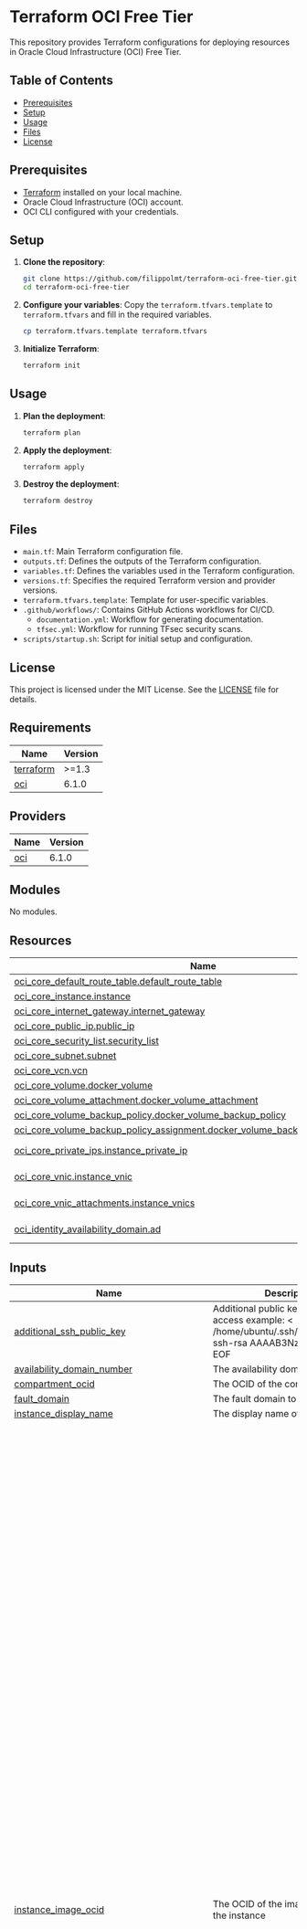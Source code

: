 # Terraform OCI Free Tier

This repository provides Terraform configurations for deploying resources in Oracle Cloud Infrastructure (OCI) Free Tier.

## Table of Contents

- [Prerequisites](#prerequisites)
- [Setup](#setup)
- [Usage](#usage)
- [Files](#files)
- [License](#license)

## Prerequisites

- [Terraform](https://www.terraform.io/downloads.html) installed on your local machine.
- Oracle Cloud Infrastructure (OCI) account.
- OCI CLI configured with your credentials.

## Setup

1. **Clone the repository**:
    ```bash
    git clone https://github.com/filippolmt/terraform-oci-free-tier.git
    cd terraform-oci-free-tier
    ```

2. **Configure your variables**:
    Copy the `terraform.tfvars.template` to `terraform.tfvars` and fill in the required variables.
    ```bash
    cp terraform.tfvars.template terraform.tfvars
    ```

3. **Initialize Terraform**:
    ```bash
    terraform init
    ```

## Usage

1. **Plan the deployment**:
    ```bash
    terraform plan
    ```

2. **Apply the deployment**:
    ```bash
    terraform apply
    ```

3. **Destroy the deployment**:
    ```bash
    terraform destroy
    ```

## Files

- `main.tf`: Main Terraform configuration file.
- `outputs.tf`: Defines the outputs of the Terraform configuration.
- `variables.tf`: Defines the variables used in the Terraform configuration.
- `versions.tf`: Specifies the required Terraform version and provider versions.
- `terraform.tfvars.template`: Template for user-specific variables.
- `.github/workflows/`: Contains GitHub Actions workflows for CI/CD.
    - `documentation.yml`: Workflow for generating documentation.
    - `tfsec.yml`: Workflow for running TFsec security scans.
- `scripts/startup.sh`: Script for initial setup and configuration.

## License

This project is licensed under the MIT License. See the [LICENSE](./LICENSE) file for details.

<!-- BEGIN_TF_DOCS -->
## Requirements

| Name | Version |
|------|---------|
| <a name="requirement_terraform"></a> [terraform](#requirement\_terraform) | >=1.3 |
| <a name="requirement_oci"></a> [oci](#requirement\_oci) | 6.1.0 |

## Providers

| Name | Version |
|------|---------|
| <a name="provider_oci"></a> [oci](#provider\_oci) | 6.1.0 |

## Modules

No modules.

## Resources

| Name | Type |
|------|------|
| [oci_core_default_route_table.default_route_table](https://registry.terraform.io/providers/oracle/oci/6.1.0/docs/resources/core_default_route_table) | resource |
| [oci_core_instance.instance](https://registry.terraform.io/providers/oracle/oci/6.1.0/docs/resources/core_instance) | resource |
| [oci_core_internet_gateway.internet_gateway](https://registry.terraform.io/providers/oracle/oci/6.1.0/docs/resources/core_internet_gateway) | resource |
| [oci_core_public_ip.public_ip](https://registry.terraform.io/providers/oracle/oci/6.1.0/docs/resources/core_public_ip) | resource |
| [oci_core_security_list.security_list](https://registry.terraform.io/providers/oracle/oci/6.1.0/docs/resources/core_security_list) | resource |
| [oci_core_subnet.subnet](https://registry.terraform.io/providers/oracle/oci/6.1.0/docs/resources/core_subnet) | resource |
| [oci_core_vcn.vcn](https://registry.terraform.io/providers/oracle/oci/6.1.0/docs/resources/core_vcn) | resource |
| [oci_core_volume.docker_volume](https://registry.terraform.io/providers/oracle/oci/6.1.0/docs/resources/core_volume) | resource |
| [oci_core_volume_attachment.docker_volume_attachment](https://registry.terraform.io/providers/oracle/oci/6.1.0/docs/resources/core_volume_attachment) | resource |
| [oci_core_volume_backup_policy.docker_volume_backup_policy](https://registry.terraform.io/providers/oracle/oci/6.1.0/docs/resources/core_volume_backup_policy) | resource |
| [oci_core_volume_backup_policy_assignment.docker_volume_backup_policy_assignment](https://registry.terraform.io/providers/oracle/oci/6.1.0/docs/resources/core_volume_backup_policy_assignment) | resource |
| [oci_core_private_ips.instance_private_ip](https://registry.terraform.io/providers/oracle/oci/6.1.0/docs/data-sources/core_private_ips) | data source |
| [oci_core_vnic.instance_vnic](https://registry.terraform.io/providers/oracle/oci/6.1.0/docs/data-sources/core_vnic) | data source |
| [oci_core_vnic_attachments.instance_vnics](https://registry.terraform.io/providers/oracle/oci/6.1.0/docs/data-sources/core_vnic_attachments) | data source |
| [oci_identity_availability_domain.ad](https://registry.terraform.io/providers/oracle/oci/6.1.0/docs/data-sources/identity_availability_domain) | data source |

## Inputs

| Name | Description | Type | Default | Required |
|------|-------------|------|---------|:--------:|
| <a name="input_additional_ssh_public_key"></a> [additional\_ssh\_public\_key](#input\_additional\_ssh\_public\_key) | Additional public key to use for SSH access example: <<EOF > /home/ubuntu/.ssh/authorized\_keys ssh-rsa AAAAB3NzaC1yc2EAA EOF | `string` | `""` | no |
| <a name="input_availability_domain_number"></a> [availability\_domain\_number](#input\_availability\_domain\_number) | The availability domain number | `number` | `1` | no |
| <a name="input_compartment_ocid"></a> [compartment\_ocid](#input\_compartment\_ocid) | The OCID of the compartment | `string` | n/a | yes |
| <a name="input_fault_domain"></a> [fault\_domain](#input\_fault\_domain) | The fault domain to deploy to | `string` | `"FAULT-DOMAIN-2"` | no |
| <a name="input_instance_display_name"></a> [instance\_display\_name](#input\_instance\_display\_name) | The display name of the instance | `string` | `"DockerHost"` | no |
| <a name="input_instance_image_ocid"></a> [instance\_image\_ocid](#input\_instance\_image\_ocid) | The OCID of the image to use for the instance | `map(any)` | <pre>{<br>  "af-johannesburg-1": "ocid1.image.oc1.af-johannesburg-1.aaaaaaaax333o2ycfo3kez6e2lcw5twqdrkfqrumo6hs3iwhdf27gnnbrx5a",<br>  "ap-chuncheon-1": "ocid1.image.oc1.ap-chuncheon-1.aaaaaaaac45fgllwh5rdl2chkf6xte2yjvqbtlaz7zkhrxs2pcmnlzjbfs5a",<br>  "ap-hyderabad-1": "ocid1.image.oc1.ap-hyderabad-1.aaaaaaaapmowuredsvjoajp2hxhrxxvk4zx6wlpoedptn2vn4jc67i4yzqqq",<br>  "ap-melbourne-1": "ocid1.image.oc1.ap-melbourne-1.aaaaaaaa5ottxpbcv44udrgaivtibl2kclq267g347mhkmxf7sukwe6rlowa",<br>  "ap-mumbai-1": "ocid1.image.oc1.ap-mumbai-1.aaaaaaaaq3emfywi6i7oyi5bzd4o2p4wqw3gq6l4r4wj5qd3azsicfq33iea",<br>  "ap-osaka-1": "ocid1.image.oc1.ap-osaka-1.aaaaaaaalkf7sczol3b2u3e4g365cb44vh2hlwv4y45p4sumobi2nxbrftzq",<br>  "ap-seoul-1": "ocid1.image.oc1.ap-seoul-1.aaaaaaaazsuvtlhqoe67xqgeazq62ykipstgv5ct3i62zfzezxd4tpgcaq2q",<br>  "ap-singapore-1": "ocid1.image.oc1.ap-singapore-1.aaaaaaaapptlp7yb5s6regbd77w2qylyi6d7brnnt3qm5vlmutgiq5jxfb4q",<br>  "ap-sydney-1": "ocid1.image.oc1.ap-sydney-1.aaaaaaaazltimyhsp3vogaujtizcsyauvz3avzyqwdbf7l3jcujj76vzpcna",<br>  "ap-tokyo-1": "ocid1.image.oc1.ap-tokyo-1.aaaaaaaahomava4u6ud4ztzysq3bnn6iktkyfvsthrvs4gjemkacfgpr53yq",<br>  "ca-montreal-1": "ocid1.image.oc1.ca-montreal-1.aaaaaaaa25pkd4hksfm4ryuvj7eendqoo4hel4flpe2lmhlgs3rkw34sam2q",<br>  "ca-toronto-1": "ocid1.image.oc1.ca-toronto-1.aaaaaaaafrhto7vi2lae4i5gki234znbj6i7iiodhychrxnmnzzkkscq45ua",<br>  "eu-amsterdam-1": "ocid1.image.oc1.eu-amsterdam-1.aaaaaaaamwi2yxo5mbwbxydz5it4talwzkzfknywqcxuopi3suu575eu2rja",<br>  "eu-frankfurt-1": "ocid1.image.oc1.eu-frankfurt-1.aaaaaaaapg6sk4uypeope6rsjdqgemtp7v4wu45din3eub47vfpwdjoymadq",<br>  "eu-madrid-1": "ocid1.image.oc1.eu-madrid-1.aaaaaaaaeoin77kq4jly4myzy7ap63iwmf6razdlftoyxvk7o2bcxnlyx56a",<br>  "eu-marseille-1": "ocid1.image.oc1.eu-marseille-1.aaaaaaaai5mwzo3turcncrh5zk2zbewqa7sn6fh26v74hosswed2zjuquj2q",<br>  "eu-milan-1": "ocid1.image.oc1.eu-milan-1.aaaaaaaasxksyjw24lp77uzemfqu2gtyledmksymjjom7m7d4koizg3goiza",<br>  "eu-paris-1": "ocid1.image.oc1.eu-paris-1.aaaaaaaagbmz6kz2it6ft64dgf7kvoevdy53soejx5ucudd5zwoifcavyh5q",<br>  "eu-stockholm-1": "ocid1.image.oc1.eu-stockholm-1.aaaaaaaast4rypafl2kho2g7nbqaec5tv3xdj4e5b6iuqdieurcionly2jna",<br>  "eu-zurich-1": "ocid1.image.oc1.eu-zurich-1.aaaaaaaajoochdylix7hfdf3e3kfsynhaztz5rtl3gacz6ke6ugw56icmuxa",<br>  "il-jerusalem-1": "ocid1.image.oc1.il-jerusalem-1.aaaaaaaaa2gspnrm6jdmxv4xqffjnvc5bu7xtmzptotcm2aygkvq3etwukkq",<br>  "me-abudhabi-1": "ocid1.image.oc1.me-abudhabi-1.aaaaaaaaghp5mezfrznk7yx5mfu5d75evrltrukaehkxzfmwlwn3vd47pxna",<br>  "me-dubai-1": "ocid1.image.oc1.me-dubai-1.aaaaaaaaxmqbxvp3tpa5rbp2swhfrmcbqok5vjhqhmqj6kmoy2c4j3olcgoq",<br>  "me-jeddah-1": "ocid1.image.oc1.me-jeddah-1.aaaaaaaa3o55xjoxggxzo3ufvzzyfpa26dx5fehernulxoctdir45hazyylq",<br>  "mx-monterrey-1": "ocid1.image.oc1.mx-monterrey-1.aaaaaaaaeasnsvrmjtnp2sa2emq2x63ixfdpq36mouj5qnz54x3yrsidiidq",<br>  "mx-queretaro-1": "ocid1.image.oc1.mx-queretaro-1.aaaaaaaawiewa5mlk7ty5ycfeqr77islx5ziiqm434kc35spf3ntazc6qahq",<br>  "sa-bogota-1": "ocid1.image.oc1.sa-bogota-1.aaaaaaaa4ogdfogwycxaxqhrngfd65rvahy4tcvjda2pgqggbfccjfpsvm6q",<br>  "sa-santiago-1": "ocid1.image.oc1.sa-santiago-1.aaaaaaaanrhvodnakgpu7f44w6oytaltc7x6pn6zirgri3ckyubcemlhpmxq",<br>  "sa-saopaulo-1": "ocid1.image.oc1.sa-saopaulo-1.aaaaaaaax4w5f5dsgxbsnu2c6iuf6wbwtfekrisjrzb6a77nlun75ap33vbq",<br>  "sa-valparaiso-1": "ocid1.image.oc1.sa-valparaiso-1.aaaaaaaauwwidibcvn4kts3qmhy4qqxjuaa32fanvqlziv2vc2zyeaw4gmva",<br>  "sa-vinhedo-1": "ocid1.image.oc1.sa-vinhedo-1.aaaaaaaalcyxi2by47atkj5pgmiwe3yiq4fe62i3nyhuqchgwmdtrfnxnhba",<br>  "uk-cardiff-1": "ocid1.image.oc1.uk-cardiff-1.aaaaaaaalkuehgqztca5mog32zcnhfnwx4xyn5pymvtcog2xbpcqfppdxxfa",<br>  "uk-london-1": "ocid1.image.oc1.uk-london-1.aaaaaaaadoqxyuecpc7z2oilbsorxypr4ssvkrvcsqnyoo5lciiel66wpsca",<br>  "us-ashburn-1": "ocid1.image.oc1.iad.aaaaaaaagxazxgs5mz5xglwm5i7a7pdphiu7f3h2u6njatz6akisfxdgjmwq",<br>  "us-chicago-1": "ocid1.image.oc1.us-chicago-1.aaaaaaaazn6piezti3khlsminniokag5cs7jiu3csqdiib3ex2jqv76qx3cq",<br>  "us-phoenix-1": "ocid1.image.oc1.phx.aaaaaaaafuu7f34bb6gzgbkif6nz5vhibhop4zugjjma723uhc562mplgfza",<br>  "us-sanjose-1": "ocid1.image.oc1.us-sanjose-1.aaaaaaaaapli23rbdkhfdejmayyckf7kfelei5ofn54jiunf7tcvpfsl4nuq"<br>}</pre> | no |
| <a name="input_instance_shape"></a> [instance\_shape](#input\_instance\_shape) | The shape of the instance | `string` | `"VM.Standard.A1.Flex"` | no |
| <a name="input_instance_shape_boot_volume_size_in_gbs"></a> [instance\_shape\_boot\_volume\_size\_in\_gbs](#input\_instance\_shape\_boot\_volume\_size\_in\_gbs) | The size of the boot volume in GBs | `string` | `"50"` | no |
| <a name="input_instance_shape_config_memory_in_gbs"></a> [instance\_shape\_config\_memory\_in\_gbs](#input\_instance\_shape\_config\_memory\_in\_gbs) | The amount of memory in GBs for the instance | `string` | `"24"` | no |
| <a name="input_instance_shape_config_ocpus"></a> [instance\_shape\_config\_ocpus](#input\_instance\_shape\_config\_ocpus) | The number of OCPUs for the instance | `string` | `"4"` | no |
| <a name="input_instance_shape_docker_volume_size_in_gbs"></a> [instance\_shape\_docker\_volume\_size\_in\_gbs](#input\_instance\_shape\_docker\_volume\_size\_in\_gbs) | The size of the docker volume in GBs | `string` | `"150"` | no |
| <a name="input_oracle_api_key_fingerprint"></a> [oracle\_api\_key\_fingerprint](#input\_oracle\_api\_key\_fingerprint) | The fingerprint of the public key | `string` | n/a | yes |
| <a name="input_oracle_api_private_key_path"></a> [oracle\_api\_private\_key\_path](#input\_oracle\_api\_private\_key\_path) | The path to the private key | `string` | `"~/.oci/oci_api_key.pem"` | no |
| <a name="input_region"></a> [region](#input\_region) | The region to deploy to | `string` | `"eu-milan-1"` | no |
| <a name="input_security_list_rules"></a> [security\_list\_rules](#input\_security\_list\_rules) | Lista delle regole di sicurezza per il Security List | <pre>list(object({<br>    protocol  = string<br>    source    = string<br>    stateless = bool<br>    tcp_options = object({<br>      source_port_range = object({<br>        min = number<br>        max = number<br>      })<br>      min = number<br>      max = number<br>    })<br>    udp_options = object({<br>      source_port_range = object({<br>        min = number<br>        max = number<br>      })<br>      min = number<br>      max = number<br>    })<br>    icmp_options = object({<br>      type = number<br>      code = number<br>    })<br>  }))</pre> | <pre>[<br>  {<br>    "icmp_options": null,<br>    "protocol": "6",<br>    "source": "0.0.0.0/0",<br>    "stateless": false,<br>    "tcp_options": {<br>      "max": 22,<br>      "min": 22,<br>      "source_port_range": {<br>        "max": 65535,<br>        "min": 1<br>      }<br>    },<br>    "udp_options": null<br>  },<br>  {<br>    "icmp_options": null,<br>    "protocol": "17",<br>    "source": "0.0.0.0/0",<br>    "stateless": false,<br>    "tcp_options": null,<br>    "udp_options": {<br>      "max": 51820,<br>      "min": 51820,<br>      "source_port_range": {<br>        "max": 65535,<br>        "min": 1<br>      }<br>    }<br>  },<br>  {<br>    "icmp_options": {<br>      "code": 4,<br>      "type": 3<br>    },<br>    "protocol": "1",<br>    "source": "0.0.0.0/0",<br>    "stateless": false,<br>    "tcp_options": null,<br>    "udp_options": null<br>  }<br>]</pre> | no |
| <a name="input_ssh_public_key"></a> [ssh\_public\_key](#input\_ssh\_public\_key) | The public key to use for SSH access | `string` | n/a | yes |
| <a name="input_tenancy_ocid"></a> [tenancy\_ocid](#input\_tenancy\_ocid) | The OCID of the tenancy | `string` | n/a | yes |
| <a name="input_user_ocid"></a> [user\_ocid](#input\_user\_ocid) | The OCID of the user to use for authentication | `string` | n/a | yes |
| <a name="input_vcn_cidr_block"></a> [vcn\_cidr\_block](#input\_vcn\_cidr\_block) | The CIDR block for the VCN | `string` | `"10.1.0.0/16"` | no |

## Outputs

| Name | Description |
|------|-------------|
| <a name="output_instance_id"></a> [instance\_id](#output\_instance\_id) | The OCID of the instance |
| <a name="output_private_ip"></a> [private\_ip](#output\_private\_ip) | The private IP of the instance |
| <a name="output_public_ip"></a> [public\_ip](#output\_public\_ip) | The public IP of the instance |
<!-- END_TF_DOCS -->
